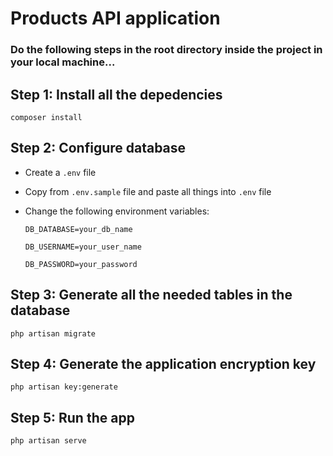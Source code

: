 # Products API application

### Do the following steps in the root directory inside the project in your local machine...

## Step 1: Install all the depedencies

    composer install
    
## Step 2: Configure database
- Create a `.env` file
- Copy from `.env.sample` file and paste all things into `.env` file
- Change the following environment variables:

  `DB_DATABASE=your_db_name`
  
  `DB_USERNAME=your_user_name`
  
  `DB_PASSWORD=your_password`
  
## Step 3: Generate all the needed tables in the database

    php artisan migrate

## Step 4: Generate the application encryption key

    php artisan key:generate
    
## Step 5: Run the app

    php artisan serve

